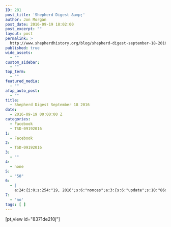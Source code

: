 ```yaml
---
ID: 281
post_title: 'Shepherd Digest &amp;'
author: Jon Morgan
post_date: 2016-09-19 18:02:00
post_excerpt: ""
layout: post
permalink: >
  http://www.shepherdhistory.org/blog/shepherd-digest-september-18-2016/
published: true
wide_assets:
  - ""
custom_sidebar:
  - ""
top_term:
  - ""
featured_media:
  - ""
afap_auto_post:
  - ""
title:
  - Shepherd Digest September 18 2016
date:
  - 2016-09-19 00:00:00 Z
categories:
  - Facebook
  - TSD-09192016
1:
  - Facebook
2:
  - TSD-09192016
3:
  - ""
4:
  - none
5:
  - "50"
6:
  - |
    a:24:{i:0;s:254:"19, 2016";s:6:"nonces";a:3:{s:6:"update";s:10:"86d94d21d7";s:6:"delete";s:10:"0141fe5750";s:4:"edit";s:10:"ba84b33d01";}s:8:"editLink";s:69:"http://www.shepherdhistory.org/wp-admin/post.php?post=314&action=edit";s:4:"meta";b:0;s:10:"authorName";s:10:"Jon";i:1;s:144:"Morgan";s:14:"uploadedToLink";s:69:"http://www.shepherdhistory.org/wp-admin/post.php?post=281&action=edit";s:15:"uploadedToTitle";s:36:"Shepherd";i:2;s:98:"Digest - September 18, 2016";s:15:"filesizeInBytes";i:427303;s:21:"filesizeHumanReadable";s:6:"417";i:3;s:901:"KB";s:5:"sizes";a:4:{s:9:"thumbnail";a:4:{s:6:"height";i:140;s:5:"width";i:140;s:3:"url";s:83:"http://www.shepherdhistory.org/wp-content/uploads/2016/09/farmersmarket-140x140.jpg";s:11:"orientation";s:9:"landscape";}s:6:"medium";a:4:{s:6:"height";i:252;s:5:"width";i:336;s:3:"url";s:83:"http://www.shepherdhistory.org/wp-content/uploads/2016/09/farmersmarket-336x252.jpg";s:11:"orientation";s:9:"landscape";}s:5:"large";a:4:{s:6:"height";i:578;s:5:"width";i:771;s:3:"url";s:83:"http://www.shepherdhistory.org/wp-content/uploads/2016/09/farmersmarket-771x578.jpg";s:11:"orientation";s:9:"landscape";}s:4:"full";a:4:{s:3:"url";s:75:"http://www.shepherdhistory.org/wp-content/uploads/2016/09/farmersmarket.jpg";s:6:"height";i:1224;s:5:"width";i:1632;s:11:"orientation";s:9:"landscape";}}s:6:"height";i:1224;s:5:"width";i:1632;s:11:"orientation";s:9:"landscape";s:6:"compat";a:2:{s:4:"item";s:1710:"<input";i:4;s:83:"type="hidden" name="attachments[314][menu_order]" value="0" /><p class="media-types";i:5;s:99:"media-types-required-info">Required fields are marked <span class="required">*</span></p>nttt<table";i:6;s:79:"class="compat-attachment-fields">tt<tr class='compat-field-media_credit'>ttt<th";i:7;s:108:"scope='row' class='label'><label for='attachments-314-media_credit'><span class='alignleft'>Credit</span><br";i:8;s:82:"class='clear' /></label></th>nttt<td class='field'><input type='text' class='text'";i:9;s:80:"id='attachments-314-media_credit' name='attachments[314][media_credit]' value=''";i:10;s:79:" /></td>ntt</tr>ntt<tr class='compat-field-media_credit_url'>ttt<th scope='row'";i:11;s:90:"class='label'><label for='attachments-314-media_credit_url'><span class='alignleft'>Credit";i:12;s:83:"URL</span><br class='clear' /></label></th>nttt<td class='field'><input type='text'";i:13;s:92:"class='text' id='attachments-314-media_credit_url' name='attachments[314][media_credit_url]'";i:14;s:82:"value=''  /></td>ntt</tr>ntt<tr class='compat-field-navis_media_credit_org'>ttt<th";i:15;s:83:"scope='row' class='label'><label for='attachments-314-navis_media_credit_org'><span";i:16;s:77:"class='alignleft'>Organization</span><br class='clear' /></label></th>nttt<td";i:17;s:89:"class='field'><input type='text' class='text' id='attachments-314-navis_media_credit_org'";i:18;s:79:"name='attachments[314][navis_media_credit_org]' value=''  /></td>ntt</tr>ntt<tr";i:19;s:87:"class='compat-field-navis_media_can_distribute'>ttt<th scope='row' class='label'><label";i:20;s:79:"for='attachments-314-navis_media_can_distribute'><span class='alignleft'>Can<br";i:21;s:81:"/>distribute?</span><br class='clear' /></label></th>nttt<td class='field'><input";i:22;s:101:"id="attachments[314][navis_media_can_distribute]" name="attachments[314][navis_media_can_distribute]"";i:23;s:76:"type="checkbox" value="1"  /></td>ntt</tr>n</table>";s:4:"meta";s:0:"";}}}n"";}
7:
  - 'no'
tags: [ ]
---
```

[pt_view id="8371de210j"]